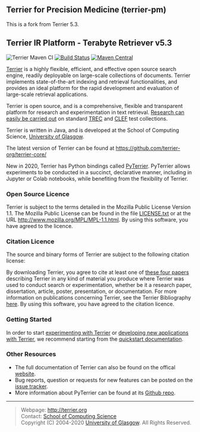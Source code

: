Terrier for Precision Medicine (terrier-pm)
----

This is a fork from Terrier 5.3.

Terrier IR Platform - Terabyte Retriever v5.3
-----------------------------------
![Terrier Maven CI](https://github.com/terrier-org/terrier-core/workflows/Terrier%20Maven%20CI/badge.svg) [![Build Status](https://api.travis-ci.org/terrier-org/terrier-core.svg?branch=5.x)](https://travis-ci.org/terrier-org/terrier-core) [![Maven Central](https://maven-badges.herokuapp.com/maven-central/org.terrier/terrier-platform/badge.svg)](https://maven-badges.herokuapp.com/maven-central/org.terrier/terrier-platform) 

[Terrier](http://terrier.org) is a highly flexible, efficient, and effective open source search engine, readily deployable on large-scale collections of documents. Terrier implements state-of-the-art indexing and retrieval functionalities, and provides an ideal platform for the rapid development and evaluation of large-scale retrieval applications.

Terrier is open source, and is a comprehensive, flexible and transparent platform for research and experimentation in text retrieval. [Research can easily be carried out](http://terrier.org/docs/current/bibliography.html) on standard [TREC](http://trec.nist.gov/) and [CLEF](http://www.clef-initiative.eu/) test collections.

Terrier is written in Java, and is developed at the School of Computing Science, [University of Glasgow](http://www.gla.ac.uk/).

The latest version of Terrier can be found at https://github.com/terrier-org/terrier-core/

New in 2020, Terrier has Python bindings called [PyTerrier](https://github.com/terrier-org/pyterrier). PyTerrier allows experiments to be conducted in a succinct, declarative manner, including in Jupyter or Colab notebooks, while benefiting from the flexibility of Terrier.

### Open Source Licence

Terrier is subject to the terms detailed in the Mozilla Public License Version 1.1. The Mozilla Public License can be found in the file
[LICENSE.txt](LICENSE.txt) or at the URL http://www.mozilla.org/MPL/MPL-1.1.html. By using this software, you have agreed to the licence.

### Citation Licence

The source and binary forms of Terrier are subject to the following citation license: 

By downloading Terrier, you agree to cite at least one of [these four papers](http://terrier.org/docs/current/bibliography.html) describing Terrier in any kind of material you produce where Terrier was used to conduct search or experimentation, whether be it a research paper, dissertation, article, poster, presentation, or documentation. For more information on publications concerning Terrier, see the Terrier Bibliography [here](http://terrier.org/docs/current/bibliography.html). By using this software, you have agreed to the
citation licence.

### Getting Started

In order to start [experimenting with Terrier](http://terrier.org/docs/current/quickstart_experiments.html) or [developing new applications with Terrier](http://terrier.org/docs/current/quickstart-integratedsearch.html), we recommend starting from the [quickstart documentation](http://terrier.org/docs/current/index.html). 

### Other Resources
* The full documentation of Terrier can also be found on the offical [website](http://terrier.org/). 
* Bug reports, question or requests for new features can be posted on the [issue tracker](https://github.com/terrier-org/terrier-core/issues).
* More information about PyTerrier can be found at its [Github repo](https://github.com/terrier-org/pyterrier).

------------------------
> Webpage: <http://terrier.org>  
> Contact: [School of Computing Science](http://www.dcs.gla.ac.uk/)  
> Copyright (C) 2004-2020 [University of Glasgow](http://www.gla.ac.uk/). All Rights Reserved. 
